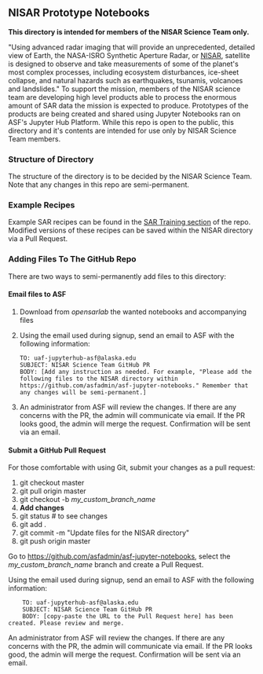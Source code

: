 ## NISAR Prototype Notebooks

**This directory is intended for members of the NISAR Science Team only.**

"Using advanced radar imaging that will provide an unprecedented, detailed view of Earth, the NASA-ISRO Synthetic Aperture Radar, or [NISAR](https://nisar.jpl.nasa.gov/nisarmission/), satellite is designed to observe and take measurements of some of the planet's most complex processes, including ecosystem disturbances, ice-sheet collapse, and natural hazards such as earthquakes, tsunamis, volcanoes and landslides."
To support the mission, members of the NISAR science team are developing high level products able to process the enormous amount of SAR data the mission is expected to produce.
Prototypes of the products are being created and shared using Jupyter Notebooks ran on ASF's Jupyter Hub Platform.
While this repo is open to the public, this directory and it's contents are intended for use only by NISAR Science Team members.

### Structure of Directory

The structure of the directory is to be decided by the NISAR Science Team. Note that any changes in this repo are semi-permanent.

### Example Recipes

Example SAR recipes can be found in the [SAR Training section](https://github.com/asfadmin/asf-jupyter-notebooks/tree/master/SAR_Training) of the repo. Modified versions of these recipes can be saved within the NISAR directory via a Pull Request.

### Adding Files To The GitHub Repo

There are two ways to semi-permanently add files to this directory:

#### Email files to ASF

1. Download from _opensarlab_ the wanted notebooks and accompanying files
1. Using the email used during signup, send an email to ASF with the following information:

    ```
    TO: uaf-jupyterhub-asf@alaska.edu
    SUBJECT: NISAR Science Team GitHub PR
    BODY: [Add any instruction as needed. For example, "Please add the following files to the NISAR directory within https://github.com/asfadmin/asf-jupyter-notebooks." Remember that any changes will be semi-permanent.]
    ```

1. An administrator from ASF will review the changes.
   If there are any concerns with the PR, the admin will communicate via email.
   If the PR looks good, the admin will merge the request. Confirmation will be sent via an email.


#### Submit a GitHub Pull Request
For those comfortable with using Git, submit your changes as a pull request:

1. git checkout master
1. git pull origin master
1. git checkout -b *my_custom_branch_name*
1. **Add changes**
1. git status  # to see changes
1. git add .
1. git commit -m "Update files for the NISAR directory"
1. git push origin master

Go to https://github.com/asfadmin/asf-jupyter-notebooks, select the *my_custom_branch_name* branch and create a Pull Request.

Using the email used during signup, send an email to ASF with the following information:

```
    TO: uaf-jupyterhub-asf@alaska.edu
    SUBJECT: NISAR Science Team GitHub PR
    BODY: [copy-paste the URL to the Pull Request here] has been created. Please review and merge.
```

An administrator from ASF will review the changes.
If there are any concerns with the PR, the admin will communicate via email.
If the PR looks good, the admin will merge the request. Confirmation will be sent via an email.

